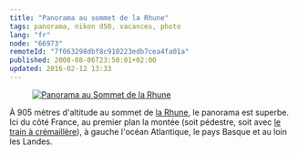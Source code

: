 ```yaml
---
title: "Panorama au sommet de la Rhune"
tags: panorama, nikon d50, vacances, photo
lang: "fr"
node: "66973"
remoteId: "7f063298dbf8c910223edb7cea4fa01a"
published: 2008-08-06T23:50:01+02:00
updated: 2016-02-12 13:33
---
```

<figure class="object-center"><a href="/images/panorama-au-sommet-de-la-rhune.jpg"><img src="/images/660x/panorama-au-sommet-de-la-rhune.jpg" alt="Panorama au Sommet de la Rhune">
</a></figure>


À 905 mètres d'altitude au sommet de [la
Rhune](http://fr.wikipedia.org/wiki/La_Rhune), le panorama est superbe. Ici du
côté France, au premier plan la montée (soit pédestre, soit avec [le train à
crémaillère](http://www.rhune.com/fr/il4-train,rhune_p25-materiel.aspx)), à gauche
l'océan Atlantique, le pays Basque et au loin les Landes.

